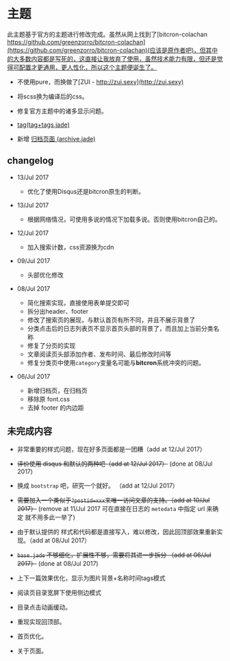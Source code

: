 # 主题

此主题基于官方的主题进行修改完成。虽然从网上找到了[bitcron-colachan https://github.com/greenzorro/bitcron-colachan](https://github.com/greenzorro/bitcron-colachan)(应该是原作者吧)，但其中的大多数内容都是写死的，这直接让我放弃了使用，虽然技术能力有限，但还是觉得可配置才更通用，更人性化，所以这个主题便诞生了。

- 不使用pure，而换做了[ZUI - http://zui.sexy](http://zui.sexy)

- 将scss换为编译后的css。

- 修复官方主题中的诸多显示问题。

- [tag(tag+tags.jade)](./tag+tags.jade)

- 新增 [归档页面 (archive.jade)]("./archive.jade")

## changelog

- 13/Jul 2017

  - 优化了使用Disqus还是bitcron原生的判断。 

- 13/Jul 2017

  - 根据网络情况，可使用多说的情况下加载多说。否则使用bitcron自己的。

- 12/Jul 2017

  - 加入搜索计数，css资源换为cdn

- 09/Jul 2017

  - 头部优化修改

- 08/Jul 2017
  - 简化搜索实现，直接使用表单提交即可
  - 拆分出header、footer
  - 修改了搜索页的展现，与默认首页有所不同，并且不展示背景了
  - 分类点击后的日志列表页不显示首页头部的背景了，而且加上当前分类名称
  - 修复了分页的实现
  - 文章阅读页头部添加作者、发布时间、最后修改时间等
  - 修复分类页中使用`category`变量名可能与**bitcron**系统冲突的问题。

- 06/Jul 2017 
  - 新增归档页，在归档页
  - 移除原 font.css
  - 去掉 footer 的内边距

## 未完成内容

- 非常重要的样式问题，现在好多页面都是一团糟（add at 12/Jul 2017）

- ~~评价使用 disqus 和默认的两种吧（add at 12/Jul 2017）~~ (done at 08/Jul 2017)

- 换成 `bootstrap` 吧，研究一个就好。 （add at 12/Jul 2017）

- ~~需要加入一个类似于`?postid=xxx`来唯一访问文章的支持。（add at 10/Jul 2017）~~ (remove at 11/Jul 2017 可在直接在日志的 `metedata` 中指定 url 来确定 就不用多此一举了)

- 由于默认提供的 样式和代码都是直接写入，难以修改，因此回顶部效果重新实现。（add at 08/Jul 2017）

- ~~`base.jade` 不够细化，扩展性不够，需要将其进一步拆分 （add at 06/Jul 2017）~~ (done at 08/Jul 2017)

- 上下一篇效果优化，显示为图片背景+名称时间tags模式

- 阅读页目录宽屏下使用侧边模式

- 目录点击动画缓动。

- 重现实现回顶部。

- 首页优化。

- 关于页面。
